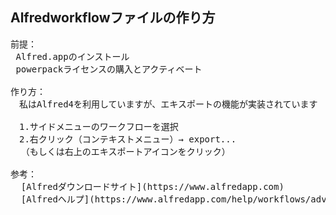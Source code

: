 ## Alfredworkflowファイルの作り方
<pre>
前提：
 Alfred.appのインストール
 powerpackライセンスの購入とアクティベート

作り方：
　私はAlfred4を利用していますが、エキスポートの機能が実装されています
 
　1.サイドメニューのワークフローを選択
　2.右クリック（コンテキストメニュー）→ export...
  （もしくは右上のエキスポートアイコンをクリック）

参考：
  [Alfredダウンロードサイト](https://www.alfredapp.com)
  [Alfredヘルプ](https://www.alfredapp.com/help/workflows/advanced/sharing-workflows/)
</pre>

